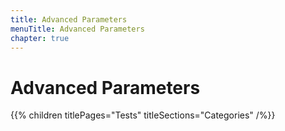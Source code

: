 ```yaml
---
title: Advanced Parameters
menuTitle: Advanced Parameters
chapter: true
---
```


# Advanced Parameters

{{% children titlePages="Tests" titleSections="Categories" /%}}